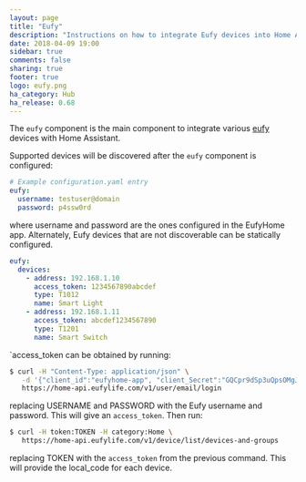 ```yaml
---
layout: page
title: "Eufy"
description: "Instructions on how to integrate Eufy devices into Home Assistant."
date: 2018-04-09 19:00
sidebar: true
comments: false
sharing: true
footer: true
logo: eufy.png
ha_category: Hub
ha_release: 0.68
---
```


The `eufy` component is the main component to integrate various [eufy](https://www.eufylife.com/) devices with Home Assistant.

Supported devices will be discovered after the `eufy` component is configured:

```yaml
# Example configuration.yaml entry
eufy:
  username: testuser@domain
  password: p4ssw0rd
```

where username and password are the ones configured in the EufyHome app. Alternately, Eufy devices that are not discoverable can be statically configured.

```yaml
eufy:
  devices:
    - address: 192.168.1.10
      access_token: 1234567890abcdef
      type: T1012
      name: Smart Light
    - address: 192.168.1.11
      access_token: abcdef1234567890
      type: T1201
      name: Smart Switch
```

`access_token can be obtained by running:

```bash
$ curl -H "Content-Type: application/json" \
   -d '{"client_id":"eufyhome-app", "client_Secret":"GQCpr9dSp3uQpsOMgJ4xQ", "email":"USERNAME", "password":"PASSWORD"}' \
   https://home-api.eufylife.com/v1/user/email/login
```

replacing USERNAME and PASSWORD with the Eufy username and password. This will give an `access_token`. Then run:

```bash
$ curl -H token:TOKEN -H category:Home \
   https://home-api.eufylife.com/v1/device/list/devices-and-groups
```

replacing TOKEN with the `access_token` from the previous command. This will provide the local_code for each device.

